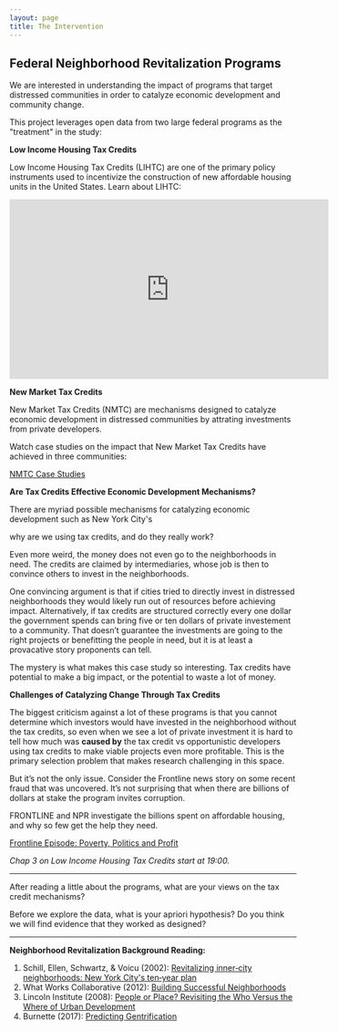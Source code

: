 ```yaml
---
layout: page
title: The Intervention
---
```


  

## Federal Neighborhood Revitalization Programs   

We are interested in understanding the impact of programs that target distressed communities in order to catalyze economic development and community change. 

This project leverages open data from two large federal programs as the "treatment" in the study: 

**Low Income Housing Tax Credits**

Low Income Housing Tax Credits (LIHTC) are one of the primary policy instruments used to incentivize the construction of new affordable housing units in the United States. Learn about LIHTC:

<iframe width="560" height="315" src="https://www.youtube.com/embed/DdUcOFRdyTQ" frameborder="0" allow="accelerometer; autoplay; encrypted-media; gyroscope; picture-in-picture" allowfullscreen></iframe>

**New Market Tax Credits**

New Market Tax Credits (NMTC) are mechanisms designed to catalyze economic development in distressed communities by attrating investments from private developers. 

Watch case studies on the impact that New Market Tax Credits have achieved in three communities: 

[NMTC Case Studies](https://www.cohnreznick.com/nmtc-map)

**Are Tax Credits Effective Economic Development Mechanisms?** 

There are myriad possible mechanisms for catalyzing economic development such as New York City's 

why are we using tax credits, and do they really work?

Even more weird, the money does not even go to the neighborhoods in need. The credits are claimed by intermediaries, whose job is then to convince others to invest in the neighborhoods.

One convincing argument is that if cities tried to directly invest in distressed neighborhoods they would likely run out of resources before achieving impact. Alternatively, if tax credits are structured correctly every one dollar the government spends can bring five or ten dollars of private investement to a community. That doesn’t guarantee the investments are going to the right projects or benefitting the people in need, but it is at least a provacative story proponents can tell.

The mystery is what makes this case study so interesting. Tax credits have potential to make a big impact, or the potential to waste a lot of money.

**Challenges of Catalyzing Change Through Tax Credits**

The biggest criticism against a lot of these programs is that you cannot determine which investors would have invested in the neighborhood without the tax credits, so even when we see a lot of private investment it is hard to tell how much was **caused by** the tax credit vs opportunistic developers using tax credits to make viable projects even more profitable. This is the primary selection problem that makes research challenging in this space.

But it’s not the only issue. Consider the Frontline news story on some recent fraud that was uncovered. It’s not surprising that when there are billions of dollars at stake the program invites corruption.

FRONTLINE and NPR investigate the billions spent on affordable housing, and why so few get the help they need.

[Frontline Episode: Poverty, Politics and Profit](https://www.pbs.org/wgbh/frontline/film/poverty-politics-and-profit/)

*Chap 3 on Low Income Housing Tax Credits start at 19:00.*


-------

After reading a little about the programs, what are your views on the tax credit mechanisms?

Before we explore the data, what is your apriori hypothesis? Do you think we will find evidence that they worked as designed?

---------


**Neighborhood Revitalization Background Reading:**

1. Schill, Ellen, Schwartz, & Voicu (2002): [Revitalizing inner‐city neighborhoods: New York City's ten‐year plan](https://ds4ps.org/cpp-528-fall-2020/articles/revitalization/Revitalizing_Inner_City_Neighborhoods.pdf)  
1.  What Works Collaborative (2012): [Building Successful Neighborhoods](https://ds4ps.org/cpp-528-fall-2020/articles/revitalization/building-successful-neighborhoods.pdf)
1.  Lincoln Institute (2008): [People or Place? Revisiting the Who Versus the Where of Urban Development](https://ds4ps.org/cpp-528-fall-2020/articles/revitalization/people-or-place-revisiting-the-debate.pdf)  
1.  Burnette (2017): [Predicting Gentrification](https://ds4ps.org/cpp-528-fall-2020/articles/revitalization/predicting-revitalization.pdf)  


<br>
<br>










